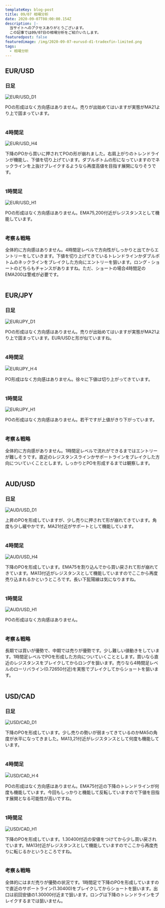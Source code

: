 ```yaml
---
templateKey: blog-post
title: 09/07 相場分析
date: 2020-09-07T08:00:00.154Z
description: |-
  当サイトへのアクセスありがとうございます。
  この記事では09/07日の相場分析をご紹介いたします。
featuredpost: false
featuredimage: /img/2020-09-07-eurusd-d1-tradexfin-limited.png
tags:
  - 相場分析
---
```

## EUR/USD

### 日足

![EUR/USD_D1](/img/2020-09-07-eurusd-d1-tradexfin-limited.png)

POの形成はなく方向感はありません。売りが出始めてはいますが実態がMA21より上で固まっています。
<br>
<br>

### 4時間足

![EUR/USD_H4](/img/2020-09-07-eurusd-h4-tradexfin-limited.png)

下降のPOから買いに押されてPOの形が崩れました。右肩上がりのトレンドラインが機能し、下値を切り上げています。ダブルボトムの形になっていますのでネックラインを上抜けブレイクするようなら再度高値を目指す展開になりそうです。
<br>
<br>

### 1時間足

![EUR/USD_H1](/img/2020-09-07-eurusd-h1-tradexfin-limited.png)

POの形成はなく方向感はありません。EMA75,200付近がレジスタンスとして機能しています。
<br>
<br>

### 考察＆戦略

全体的に方向感はありません。4時間足レベルで方向性がしっかりと出てからエントリーをしていきます。下値を切り上げてきているトレンドラインかダブルボトムのネックラインをブレイクした方向にエントリーを狙います。ロング・ショートのどちらもチャンスがありますね。ただ、ショートの場合4時間足のEMA200は警戒が必要です。
<br>
<br>

## EUR/JPY

### 日足

![EUR/JPY_D1](/img/2020-09-07-eurjpy-d1-tradexfin-limited.png)

POの形成はなく方向感はありません。売りが出始めてはいますが実態がMA21より上で固まっています。EUR/USDと形が似ていますね。
<br>
<br>

### 4時間足

![EUR/JPY_H４](/img/2020-09-07-eurjpy-h4-tradexfin-limited.png)

PO形成はなく方向感はありません。徐々に下値は切り上がってきています。
<br>
<br>

### 1時間足

![EUR/JPY_H1](/img/2020-09-07-eurjpy-h1-tradexfin-limited.png)

POの形成はなく方向感はありません。若干ですが上値がきり下がっています。
<br>
<br>

### 考察＆戦略

全体的に方向感がありません。1時間足レベルで流れができるまではエントリーが難しそうです。直近のレジスタンスラインかサポートラインをブレイクした方向についていくこととします。しっかりとPOを形成するまでは観察します。
<br>
<br>

## AUD/USD

### 日足

![AUD/USD_D1](/img/2020-09-07-audusd-d1-tradexfin-limited.png)

上昇のPOを形成していますが、少し売りに押されて形が崩れてきています。角度も少し緩やかです。MA21付近がサポートとして機能しています。
<br>
<br>

### 4時間足

![AUD/USD_H4](/img/2020-09-07-audusd-h4-tradexfin-limited.png)

下降のPOを形成しています。EMA75を割り込んでから買い戻されて形が崩れてきています。MA13付近がレジスタンスとして機能していますのでここから再度売り込まれるかというところです。長い下髭陽線は気になりますね。
<br>
<br>

### 1時間足

![AUD/USD_H1](/img/2020-09-07-audusd-h1-tradexfin-limited.png)

POの形成はなく方向感はありません。
<br>
<br>

### 考察＆戦略

長期では買いが優勢で、中期では売りが優勢です。少し難しい値動きをしています。1時間足レベルでPOを形成した方向についていくこととします。買いなら直近のレジスタンスをブレイクしてからロングを狙います。売りなら4時間足レベルのローリバライン(0.72650付近)を実態でブレイクしてからショートを狙います。
<br>
<br>

## USD/CAD

### 日足

![USD/CAD_D1](/img/2020-09-07-usdcad-d1-tradexfin-limited.png)

下降のPOを形成しています。少し売りの勢いが弱まってきているのかMA5の角度が水平になってきました。MA13,21付近がレジスタンスとして何度も機能しています。
<br>
<br>

### 4時間足

![USD/CAD_H４](/img/2020-09-07-usdcad-h4-tradexfin-limited.png)

POの形成はなく方向感はありません。EMA75付近の下降のトレンドラインが何度も機能しています。今回もしっかりと機能して反転していますので下値を目指す展開となる可能性が高いですね。
<br>
<br>

### 1時間足

![USD/CAD_H1](/img/2020-09-07-usdcad-h1-tradexfin-limited.png)

下降のPOを形成しています。1.30400付近の安値をつけてから少し買い戻されています。MA13付近がレジスタンスとして機能していますのでここから再度売りに転じるかというところですね。
<br>
<br>

### 考察＆戦略

全体的にはまだ売りが優勢の状況です。1時間足で下降のPOを形成していますので直近のサポートライン(1.30400)をブレイクしてからショートを狙います。出口は前回安値の1.30000付近まで狙います。ロングは下降のトレンドラインをブレイクするまでは狙いません。
